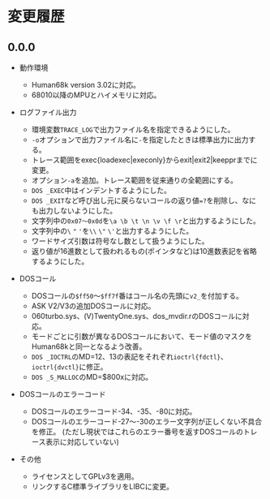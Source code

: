# 変更履歴

## 0.0.0
* 動作環境
  * Human68k version 3.02に対応。
  * 68010以降のMPUとハイメモリに対応。

* ログファイル出力
  * 環境変数`TRACE_LOG`で出力ファイル名を指定できるようにした。
  * `-o`オプションで出力ファイル名に`-`を指定したときは標準出力に出力する。
  * トレース範囲をexec{loadexec|execonly}からexit|exit2|keepprまでに変更。
  * オプション`-a`を追加。トレース範囲を従来通りの全範囲にする。
  * `DOS _EXEC`中はインデントするようにした。
  * `DOS _EXIT`など呼び出し元に戻らないコールの返り値`=?`を削除し、なにも出力しないようにした。
  * 文字列中の`0x07～0x0d`を`\a \b \t \n \v \f \r`と出力するようにした。
  * 文字列中の`\` `"` `'`を`\\` `\"` `\'`と出力するようにした。
  * ワードサイズ引数は符号なし数として扱うようにした。
  * 返り値が16進数として扱われるもの(ポインタなど)は10進数表記を省略するようにした。

* DOSコール
  * DOSコールの`$ff50`～`$ff7f`番はコール名の先頭に`v2_`を付加する。
  * ASK V2/V3の追加DOSコールに対応。
  * 060turbo.sys、(V)TwentyOne.sys、dos_mvdir.rのDOSコールに対応。
  * モードごとに引数が異なるDOSコールにおいて、モード値のマスクをHuman68kと同一となるよう改善。
  * `DOS _IOCTRL`のMD=12、13の表記をそれぞれ`ioctrl{fdctl}`、`ioctrl{dvctl}`に修正。
  * `DOS _S_MALLOC`のMD=$800xに対応。

* DOSコールのエラーコード
  * DOSコールのエラーコード-34、-35、-80に対応。
  * DOSコールのエラーコード-27～-30のエラー文字列が正しくない不具合を修正。
    (ただし現状ではこれらのエラー番号を返すDOSコールのトレース表示に対応していない)

* その他
  * ライセンスとしてGPLv3を適用。
  * リンクするC標準ライブラリをLIBCに変更。
